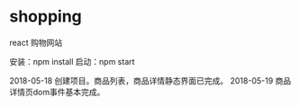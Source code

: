 # shopping
react 购物网站

安装：npm install
启动：npm start

2018-05-18 创建项目。商品列表，商品详情静态界面已完成。
2018-05-19 商品详情页dom事件基本完成。
